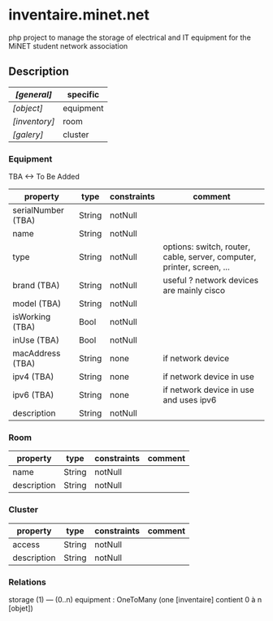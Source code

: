 # inventaire.minet.net

php project to manage the storage of electrical and IT equipment for the 
MiNET student network association

## Description

| *[general]*   | specific  |
|---------------|-----------|
| *[object]*    | equipment |
| *[inventory]* | room      |
| *[galery]*    | cluster   |

### Equipment

TBA <-> To Be Added

| property           | type   | constraints | comment                                                                |
|--------------------|--------|-------------|------------------------------------------------------------------------|
| serialNumber (TBA) | String | notNull     |                                                                        |
| name               | String | notNull     |                                                                        |
| type               | String | notNull     | options: switch, router, cable, server, computer, printer, screen, ... |
| brand (TBA)        | String | notNull     | useful ? network devices are mainly cisco                              |
| model (TBA)        | String | notNull     |                                                                        |
| isWorking (TBA)    | Bool   | notNull     |                                                                        |
| inUse (TBA)        | Bool   | notNull     |                                                                        |
| macAddress (TBA)   | String | none        | if network device                                                      |
| ipv4    (TBA)      | String | none        | if network device in use                                               |
| ipv6   (TBA)       | String | none        | if network device in use and uses ipv6                                 |
| description        | String | notNull     |                                                                        |


### Room

| property    | type   | constraints | comment |
|-------------|--------|-------------|---------|
| name        | String | notNull     |         |
| description | String | notNull     |         |

### Cluster

| property    | type   | constraints | comment |
|-------------|--------|-------------|---------|
| access      | String | notNull     |         |
| description | String | notNull     |         |

### Relations

storage (1) — (0..n) equipment : OneToMany (one [inventaire] contient 0 à n [objet])